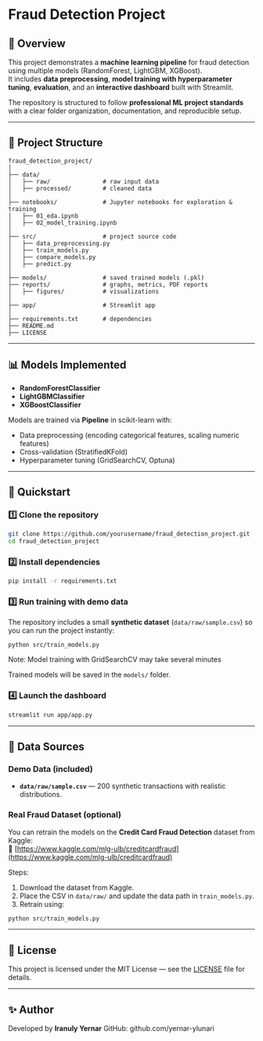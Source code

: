 
# Fraud Detection Project

## 📌 Overview
This project demonstrates a **machine learning pipeline** for fraud detection using multiple models (RandomForest, LightGBM, XGBoost).  
It includes **data preprocessing**, **model training with hyperparameter tuning**, **evaluation**, and an **interactive dashboard** built with Streamlit.

The repository is structured to follow **professional ML project standards** with a clear folder organization, documentation, and reproducible setup.

---

## 📂 Project Structure
```
fraud_detection_project/
│
├── data/
│   ├── raw/               # raw input data
│   ├── processed/         # cleaned data
│
├── notebooks/             # Jupyter notebooks for exploration & training
│   ├── 01_eda.ipynb
│   ├── 02_model_training.ipynb
│
├── src/                   # project source code
│   ├── data_preprocessing.py
│   ├── train_models.py
│   ├── compare_models.py
│   ├── predict.py
│
├── models/                # saved trained models (.pkl)
├── reports/               # graphs, metrics, PDF reports
│   ├── figures/           # visualizations
│
├── app/                   # Streamlit app
│
├── requirements.txt       # dependencies
├── README.md              
├── LICENSE                
```

---

## 📊 Models Implemented
- **RandomForestClassifier**
- **LightGBMClassifier**
- **XGBoostClassifier**

Models are trained via **Pipeline** in scikit-learn with:
- Data preprocessing (encoding categorical features, scaling numeric features)
- Cross-validation (StratifiedKFold)
- Hyperparameter tuning (GridSearchCV, Optuna)

---

## 🚀 Quickstart

### 1️⃣ Clone the repository
```bash
git clone https://github.com/yourusername/fraud_detection_project.git
cd fraud_detection_project
```

### 2️⃣ Install dependencies
```bash
pip install -r requirements.txt
```

### 3️⃣ Run training with demo data
The repository includes a small **synthetic dataset** (`data/raw/sample.csv`) so you can run the project instantly:
```bash
python src/train_models.py
```

Note: Model training with GridSearchCV may take several minutes

Trained models will be saved in the `models/` folder.

### 4️⃣ Launch the dashboard
```bash
streamlit run app/app.py
```

---

## 📂 Data Sources

### Demo Data (included)
- **`data/raw/sample.csv`** — 200 synthetic transactions with realistic distributions.

### Real Fraud Dataset (optional)
You can retrain the models on the **Credit Card Fraud Detection** dataset from Kaggle:  
🔗 [https://www.kaggle.com/mlg-ulb/creditcardfraud](https://www.kaggle.com/mlg-ulb/creditcardfraud)

Steps:
1. Download the dataset from Kaggle.
2. Place the CSV in `data/raw/` and update the data path in `train_models.py`.
3. Retrain using:
```bash
python src/train_models.py
```

---


## 📜 License
This project is licensed under the MIT License — see the [LICENSE](LICENSE) file for details.

---

## ✨ Author
Developed by **Iranuly Yernar**
GitHub: github.com/yernar-ylunari
